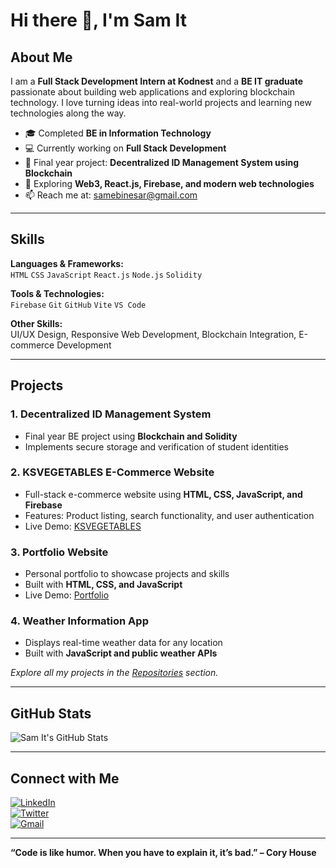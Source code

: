 # Hi there 👋, I'm Sam It

## About Me
I am a **Full Stack Development Intern at Kodnest** and a **BE IT graduate** passionate about building web applications and exploring blockchain technology. I love turning ideas into real-world projects and learning new technologies along the way.  

- 🎓 Completed **BE in Information Technology**  
- 💻 Currently working on **Full Stack Development**  
- 🔗 Final year project: **Decentralized ID Management System using Blockchain**  
- 🌱 Exploring **Web3, React.js, Firebase, and modern web technologies**  
- 📫 Reach me at: [samebinesar@gmail.com](mailto:samebinesar@gmail.com)  

---

## Skills

**Languages & Frameworks:**  
`HTML` `CSS` `JavaScript` `React.js` `Node.js` `Solidity`  

**Tools & Technologies:**  
`Firebase` `Git` `GitHub` `Vite` `VS Code`  

**Other Skills:**  
UI/UX Design, Responsive Web Development, Blockchain Integration, E-commerce Development  

---

## Projects
### 1. **Decentralized ID Management System**
- Final year BE project using **Blockchain and Solidity**  
- Implements secure storage and verification of student identities  


### 2. **KSVEGETABLES E-Commerce Website**
- Full-stack e-commerce website using **HTML, CSS, JavaScript, and Firebase**  
- Features: Product listing, search functionality, and user authentication  
- Live Demo: [KSVEGETABLES](https://samebinesar.github.io/KSVEGETABLES.com/)

### 3. **Portfolio Website**
- Personal portfolio to showcase projects and skills  
- Built with **HTML, CSS, and JavaScript**  
- Live Demo: [Portfolio](https://samebinesar.github.io/NewPort/)

### 4. **Weather Information App**
- Displays real-time weather data for any location  
- Built with **JavaScript and public weather APIs**


*Explore all my projects in the [Repositories](https://github.com/samebinesar?tab=repositories) section.*  

---

## GitHub Stats

![Sam It's GitHub Stats](https://github-readme-stats.vercel.app/api?username=samebinesar&show_icons=true&theme=radical)

---

## Connect with Me

[![LinkedIn](https://img.shields.io/badge/LinkedIn-Sam_It-blue?style=for-the-badge&logo=linkedin)](https://www.linkedin.com/in/samebinesar/)  
[![Twitter](https://img.shields.io/badge/Twitter-@samebinesar-blue?style=for-the-badge&logo=twitter)](https://twitter.com/samebinesar)  
[![Gmail](https://img.shields.io/badge/Gmail-samebinesar@gmail.com-red?style=for-the-badge&logo=gmail)](mailto:samebinesar@gmail.com)  

---

**“Code is like humor. When you have to explain it, it’s bad.” – Cory House**
